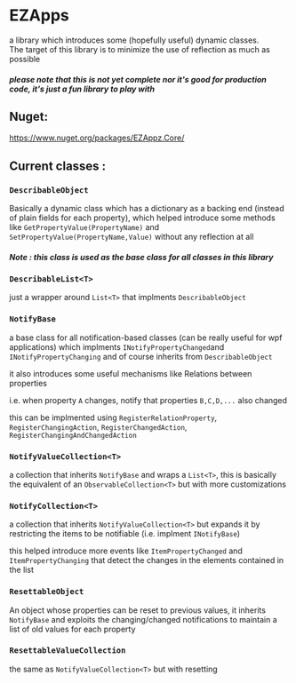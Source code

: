 # EZApps
a library which introduces some (hopefully useful) dynamic classes.  
The target of this library is to minimize the use of reflection as much as possible

##### please note that this is not yet complete nor it's good for production code, it's just a fun library to play with

## Nuget:
https://www.nuget.org/packages/EZAppz.Core/

## Current classes :

### `DescribableObject`
Basically a dynamic class which has a dictionary as a backing end (instead of plain fields for each property), which helped introduce some methods like `GetPropertyValue(PropertyName)` and `SetPropertyValue(PropertyName,Value)` without any reflection at all
##### Note : this class is used as the base class for all classes in this library

### `DescribableList<T>`
just a wrapper around `List<T>` that implments `DescribableObject`

### `NotifyBase`
a base class for all notification-based classes (can be really useful for wpf applications)
which implments `INotifyPropertyChanged`and `INotifyPropertyChanging` and of course inherits from `DescribableObject`

it also introduces some useful mechanisms like Relations between properties

i.e. when property `A` changes, notify that properties `B,C,D,...` also changed

this can be implmented using `RegisterRelationProperty`, `RegisterChangingAction`, `RegisterChangedAction`, `RegisterChangingAndChangedAction`

### `NotifyValueCollection<T>`

a collection that inherits `NotifyBase` and wraps a `List<T>`, this is basically the equivalent of an `ObservableCollection<T>` but with more customizations

### `NotifyCollection<T>`

a collection that inherits `NotifyValueCollection<T>` but expands it by restricting the items to be notifiable (i.e. implment `INotifyBase`)

this helped introduce more events like `ItemPropertyChanged` and `ItemPropertyChanging` that detect the changes in the elements contained in the list

### `ResettableObject`
An object whose properties can be reset to previous values, it inherits `NotifyBase` and exploits the changing/changed notifications to maintain a list of old values for each property

### `ResettableValueCollection`
the same as `NotifyValueCollection<T>` but with resetting 
